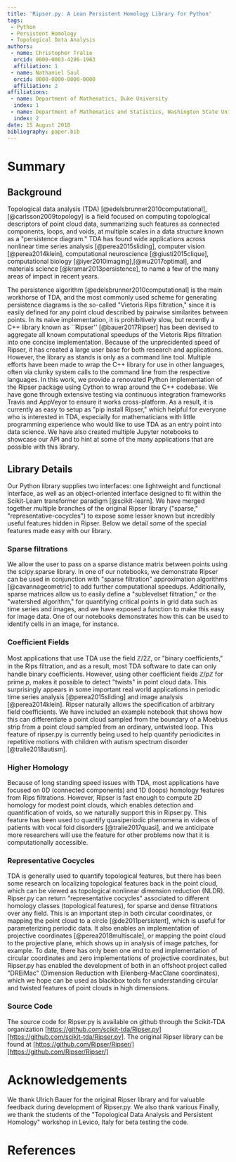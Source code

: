 ```yaml
---
title: 'Ripser.py: A Lean Persistent Homology Library for Python'
tags:
 - Python
 - Persistent Homology
 - Topological Data Analysis
authors:
 - name: Christopher Tralie
  orcid: 0000-0003-4206-1963
  affiliation: 1
 - name: Nathaniel Saul
  orcid: 0000-0000-0000-0000
  affiliation: 2
affiliations:
 - name: Department of Mathematics, Duke University
  index: 1
 - name: Department of Mathematics and Statistics, Washington State University
  index: 2
date: 15 August 2018
bibliography: paper.bib
---
```



<!---
- This paper was put together by following directions from https://joss.readthedocs.io/en/latest/submitting.html
TODO:
*Citations Other existing software packages, including julia Ripser wrapper?
-->




# Summary

## Background
Topological data analysis (TDA) [@edelsbrunner2010computational],[@carlsson2009topology] is a field focused on computing topological descriptors of point cloud data, summarizing such features as connected components, loops, and voids, at multiple scales in a data structure known as a "persistence diagram." TDA has found wide applications across nonlinear time series analysis [@perea2015sliding], computer vision [@perea2014klein], computational neuroscience [@giusti2015clique], computational biology [@iyer2010imaging],[@wu2017optimal], and materials science [@kramar2013persistence], to name a few of the many areas of impact in recent years.

The persistence algorithm [@edelsbrunner2010computational] is the main workhorse of TDA, and the most commonly used scheme for generating persistence diagrams is the so-called "Vietoris Rips filtration," since it is easily defined for any point cloud described by pairwise similarites between points. In its naive implementation, it is prohibitively slow, but recently a C++ library known as ``Ripser'' [@bauer2017Ripser] has been devised to aggregate all known computational speedups of the Vietoris Rips filtration into one concise implementation. Because of the unprecidented speed of Ripser, it has created a large user base for both research and applications. However, the library as stands is only as a command line tool. Multiple efforts have been made to wrap the C++ library for use in other languages, often via clunky system calls to the command line from the respective languages. In this work, we provide a renovated Python implementation of the Ripser package using Cython to wrap around the C++ codebase. We have gone through extensive testing via continuous integration frameworks Travis and AppVeyor to ensure it works cross-platform. As a result, it is currently as easy to setup as "pip install Ripser," which helpful for everyone who is interested in TDA, especially for mathematicians with little programming experience who would like to use TDA as an entry point into data science.  We have also created multiple Jupyter notebooks to showcase our API and to hint at some of the many applications that are possible with this library.

## Library Details

Our Python library supplies two interfaces: one lightweight and functional interface, as well as an object-oriented interface designed to fit within the Scikit-Learn transformer paradigm [@scikit-learn]. We have merged together multiple branches of the original Ripser library ("sparse," "representative-cocycles") to expose some lesser known but incredibly useful features hidden in Ripser.  Below we detail some of the special features made easy with our library.

### Sparse filtrations
We allow the user to pass on a sparse distance matrix between points using the scipy.sparse library. In one of our notebooks, we demonstrate Ripser can be used in conjunction with "sparse filtration" approximation algorithms [@cavannageometric] to add further computational speedups.  Additionally, sparse matrices allow us to easily define a "sublevelset filtration," or the "watershed algorithm," for quantifying critical points in grid data such as time series and images, and we have exposed a function to make this easy for image data.  One of our notebooks demonstrates how this can be used to identify cells in an image, for instance.

### Coefficient Fields
Most applications that use TDA use the field $\mathbb{Z} / 2\mathbb{Z}$, or "binary coefficients," in the Rips filtration, and as a result, most TDA software to date can only handle binary coefficients.  However, using other coefficient fields $\mathbb{Z} / p\mathbb{Z}$ for prime $p$, makes it possible to detect "twists" in point cloud data.  This surprisingly appears in some important real world applications in periodic time series analysis [@perea2015sliding] and image analysis [@perea2014klein].  Ripser naturally allows the specification of arbitrary field coefficients.  We have included an example notebook that shows how this can differentiate a point cloud sampled from the boundary of a Moebius strip from a point cloud sampled from an ordinary, untwisted loop.  This feature of ripser.py is currently being used to help quantify periodicites in repetitive motions with children with autism spectrum disorder [@tralie2018autism].


### Higher Homology
Because of long standing speed issues with TDA, most applications have focused on 0D (connected components) and 1D (loops) homology features from Rips filtrations.  However, Ripser is fast enough to compute 2D homology for modest point clouds, which enables detection and quantification of voids, so we naturally support this in Ripser.py.  This feature has been used to quantify quasiperiodic phenomena in videos of patients with vocal fold disorders [@tralie2017quasi], and we anticipate more researchers will use the feature for other problems now that it is computationally accessible.

### Representative Cocycles
TDA is generally used to quantify topological features, but there has been some research on localizing topological features back in the point cloud, which can be viewed as topological nonlinear dimension reduction (NLDR).  Ripser.py can return "representative cocycles" associated to different homology classes (topological features), for sparse and dense filtrations over any field.  This is an important step in both circular coordinates, or mapping the point cloud to a circle [@de2011persistent], which is useful for parameterizing periodic data.  It also enables an implementation of projective coordinates [@perea2018multiscale], or mapping the point cloud to the projective plane, which shows up in analysis of image patches, for example.  To date, there has only been one end to end implementation of circular coordinates and zero implementations of projective coordinates, but Ripser.py has enabled the development of both in an offshoot project called "DREiMac" (Dimension Reduction with Eilenberg-MacClane coordinates), which we hope can be used as blackbox tools for understanding circular and twisted features of point clouds in high dimensions.


### Source Code
The source code for Ripser.py is available on github through the Scikit-TDA organization [https://github.com/scikit-tda/Ripser.py][https://github.com/scikit-tda/Ripser.py].   The original Ripser library can be found at [https://github.com/Ripser/Ripser/][https://github.com/Ripser/Ripser/]


# Acknowledgements

We thank Ulrich Bauer for the original Ripser library and for valuable feedback during development of Ripser.py.  We also thank various   Finally, we thank the students of the "Topological Data Analysis and Persistent Homology" workshop in Levico, Italy for beta testing the code.

# References
